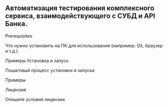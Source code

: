 
## Автоматизация тестирования комплексного сервиса, взаимодействующего с СУБД и API Банка.

Prerequisites

Что нужно установить на ПК для использования (например: Git, браузер и т.д.).

Примеры
Установка и запуск

Пошаговый процесс установки и запуска

Примеры


Лицензия

Опишите условия лицензии